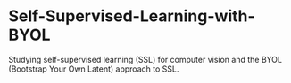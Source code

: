 # Self-Supervised-Learning-with-BYOL
Studying self-supervised learning (SSL) for computer vision and the BYOL (Bootstrap Your Own Latent) approach to SSL.
